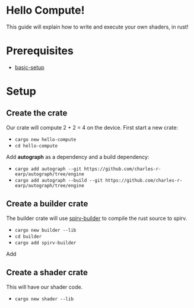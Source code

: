 # Hello Compute!
This guide will explain how to write and execute your own shaders, in rust!

# Prerequisites
- [basic-setup](basic-setup.md)

# Setup

## Create the crate
Our crate will compute 2 + 2 = 4 on the device. First start a new crate:
- `cargo new hello-compute`
- `cd hello-compute`

Add **autograph** as a dependency and a build dependency:
- `cargo add autograph --git https://github.com/charles-r-earp/autograph/tree/engine`
- `cargo add autograph --build --git https://github.com/charles-r-earp/autograph/tree/engine`

## Create a builder crate
The builder crate will use [spirv-builder](https://github.com/EmbarkStudios/rust-gpu/tree/main/crates/spirv-builder) to compile the rust source to spirv.
- `cargo new builder --lib`
- `cd builder`
- `cargo add spirv-builder`

Add

## Create a shader crate
This will have our shader code.
- `cargo new shader --lib`
